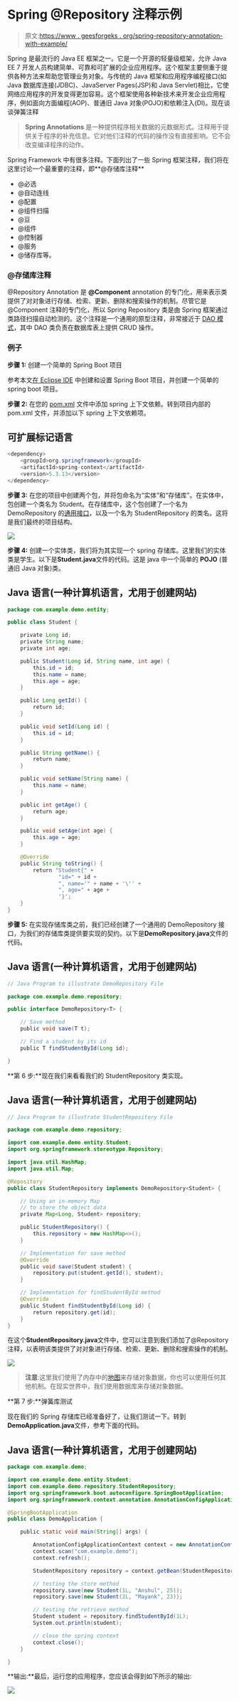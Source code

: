 # Spring @Repository 注释示例

> 原文:[https://www . geesforgeks . org/spring-repository-annotation-with-example/](https://www.geeksforgeeks.org/spring-repository-annotation-with-example/)

Spring 是最流行的 Java EE 框架之一。它是一个开源的轻量级框架，允许 Java EE 7 开发人员构建简单、可靠和可扩展的企业应用程序。这个框架主要侧重于提供各种方法来帮助您管理业务对象。与传统的 Java 框架和应用程序编程接口(如 Java 数据库连接(JDBC)、JavaServer Pages(JSP)和 Java Servlet)相比，它使网络应用程序的开发变得更加容易。这个框架使用各种新技术来开发企业应用程序，例如面向方面编程(AOP)、普通旧 Java 对象(POJO)和依赖注入(DI)。现在谈谈弹簧注释

> **Spring Annotations** 是一种提供程序相关数据的元数据形式。注释用于提供关于程序的补充信息。它对他们注释的代码的操作没有直接影响。它不会改变编译程序的动作。

Spring Framework 中有很多注释。下面列出了一些 Spring 框架注释，我们将在这里讨论一个最重要的注释，即**@存储库注释**

*   @必选
*   @自动连线
*   @配置
*   @组件扫描
*   @豆
*   @组件
*   @控制器
*   @服务
*   @储存库等。

### @存储库注释

@Repository Annotation 是 **@Component** annotation 的专门化，用来表示类提供了对对象进行存储、检索、更新、删除和搜索操作的机制。尽管它是@Component 注释的专门化，所以 Spring Repository 类是由 Spring 框架通过类路径扫描自动检测的。这个注释是一个通用的原型注释，非常接近于 [DAO 模式](https://www.geeksforgeeks.org/data-access-object-pattern/)，其中 DAO 类负责在数据库表上提供 CRUD 操作。

### 例子

**步骤 1:** 创建一个简单的 Spring Boot 项目

参考本文[在 Eclipse IDE](https://www.geeksforgeeks.org/how-to-create-and-setup-spring-boot-project-in-eclipse-ide/) 中创建和设置 Spring Boot 项目，并创建一个简单的 spring boot 项目。

**步骤 2:** 在您的 [pom.xml](https://www.geeksforgeeks.org/page-object-model-pom/) 文件中添加 spring 上下文依赖。转到项目内部的 pom.xml 文件，并添加以下 spring 上下文依赖项。

## 可扩展标记语言

```java
<dependency>
    <groupId>org.springframework</groupId>
    <artifactId>spring-context</artifactId>
    <version>5.3.13</version>
</dependency>
```

**步骤 3:** 在您的项目中创建两个包，并将包命名为“实体”和“存储库”。在实体中，包创建一个类名为 Student。在存储库中，这个包创建了一个名为 DemoRepository 的[通用接口](https://www.geeksforgeeks.org/generic-constructors-and-interfaces-in-java/)，以及一个名为 StudentRepository 的类名。这将是我们最终的项目结构。

![](img/821d1588b79410db0c9f8a7099dac442.png)

**步骤 4:** 创建一个实体类，我们将为其实现一个 spring 存储库。这里我们的实体类是学生。以下是**Student.java**文件的代码。这是 java 中一个简单的 **POJO** (普通旧 Java 对象)类。

## Java 语言(一种计算机语言，尤用于创建网站)

```java
package com.example.demo.entity;

public class Student {

    private Long id;
    private String name;
    private int age;

    public Student(Long id, String name, int age) {
        this.id = id;
        this.name = name;
        this.age = age;
    }

    public Long getId() {
        return id;
    }

    public void setId(Long id) {
        this.id = id;
    }

    public String getName() {
        return name;
    }

    public void setName(String name) {
        this.name = name;
    }

    public int getAge() {
        return age;
    }

    public void setAge(int age) {
        this.age = age;
    }

    @Override
    public String toString() {
        return "Student{" +
                "id=" + id +
                ", name='" + name + '\'' +
                ", age=" + age +
                '}';
    }
}
```

**步骤 5:** 在实现存储库类之前，我们已经创建了一个通用的 DemoRepository 接口，为我们的存储库类提供要实现的契约。以下是**DemoRepository.java**文件的代码。

## Java 语言(一种计算机语言，尤用于创建网站)

```java
// Java Program to illustrate DemoRepository File

package com.example.demo.repository;

public interface DemoRepository<T> {

    // Save method
    public void save(T t);

    // Find a student by its id
    public T findStudentById(Long id);

}
```

**第 6 步:**现在我们来看看我们的 StudentRepository 类实现。

## Java 语言(一种计算机语言，尤用于创建网站)

```java
// Java Program to illustrate StudentRepository File

package com.example.demo.repository;

import com.example.demo.entity.Student;
import org.springframework.stereotype.Repository;

import java.util.HashMap;
import java.util.Map;

@Repository
public class StudentRepository implements DemoRepository<Student> {

    // Using an in-memory Map
    // to store the object data
    private Map<Long, Student> repository;

    public StudentRepository() {
        this.repository = new HashMap<>();
    }

    // Implementation for save method
    @Override
    public void save(Student student) {
        repository.put(student.getId(), student);
    }

    // Implementation for findStudentById method
    @Override
    public Student findStudentById(Long id) {
        return repository.get(id);
    }
}
```

在这个**StudentRepository.java**文件中，您可以注意到我们添加了@Repository 注释，以表明该类提供了对对象进行存储、检索、更新、删除和搜索操作的机制。

![](img/40cfa05dfe91eb2a18eb0d5be7f62b3f.png)

> **注意**:这里我们使用了内存中的[地图](https://www.geeksforgeeks.org/map-interface-java-examples/)来存储对象数据，你也可以使用任何其他机制。在现实世界中，我们使用数据库来存储对象数据。

**第 7 步:**弹簧库测试

现在我们的 Spring 存储库已经准备好了，让我们测试一下。转到**DemoApplication.java**文件，参考下面的代码。

## Java 语言(一种计算机语言，尤用于创建网站)

```java
package com.example.demo;

import com.example.demo.entity.Student;
import com.example.demo.repository.StudentRepository;
import org.springframework.boot.autoconfigure.SpringBootApplication;
import org.springframework.context.annotation.AnnotationConfigApplicationContext;

@SpringBootApplication
public class DemoApplication {

    public static void main(String[] args) {

        AnnotationConfigApplicationContext context = new AnnotationConfigApplicationContext();
        context.scan("com.example.demo");
        context.refresh();

        StudentRepository repository = context.getBean(StudentRepository.class);

        // testing the store method
        repository.save(new Student(1L, "Anshul", 25));
        repository.save(new Student(2L, "Mayank", 23));

        // testing the retrieve method
        Student student = repository.findStudentById(1L);
        System.out.println(student);

        // close the spring context
        context.close();
    }

}
```

**输出:**最后，运行您的应用程序，您应该会得到如下所示的输出:

![](img/72cd225e96c11b20b6a8d7926b92637d.png)